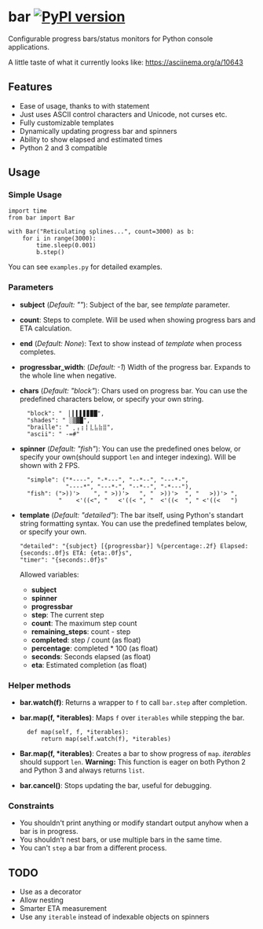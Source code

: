 # bar [![PyPI version](https://badge.fury.io/py/bar.svg)](http://badge.fury.io/py/bar)


Configurable progress bars/status monitors for Python console applications.

A little taste of what it currently looks like: https://asciinema.org/a/10643

## Features

* Ease of usage, thanks to with statement
* Just uses ASCII control characters and Unicode, not curses etc.
* Fully customizable templates
* Dynamically updating progress bar and spinners
* Ability to show elapsed and estimated times
* Python 2 and 3 compatible

## Usage

### Simple Usage

    import time
    from bar import Bar

    with Bar("Reticulating splines...", count=3000) as b:
        for i in range(3000):
            time.sleep(0.001)
            b.step()

You can see `examples.py` for detailed examples.

### Parameters

* **subject** (*Default: ""*): Subject of the bar, see *template* parameter.
* **count**: Steps to complete. Will be used when showing progress bars and ETA calculation.
* **end** (*Default: None*): Text to show instead of *template* when process completes.
* **progressbar_width**: (*Default: -1*) Width of the progress bar. Expands to the whole line when negative.
* **chars** (*Default: "block"*): Chars used on progress bar. You can use the  predefined characters below, or specify your own string.

        "block": "  ▏▎▍▌▋▊▉█",
        "shades": " ░▒▓█",
        "braille": " ⡀⡄⡆⡇⣇⣧⣷⣿",
        "ascii": " -=#"
  
* **spinner** (*Default: "fish"*): You can use the predefined ones below, or specify your own(should support `len` and integer indexing). Will be shown with 2 FPS.

        "simple": ("*----", "-*---", "--*--", "---*-",
                   "----*", "---*-", "--*--", "-*---"),
        "fish": (">))'>    ", " >))'>   ", "  >))'>  ", "   >))'> ",
                 "    <'((<", "   <'((< ", "  <'((<  ", " <'((<   ")

* **template** (*Default: "detailed"*): The bar itself, using Python's standart string formatting syntax. You can use the  predefined templates below, or specify your own.

      "detailed": "{subject} [{progressbar}] %{percentage:.2f} Elapsed: {seconds:.0f}s ETA: {eta:.0f}s",
      "timer": "{seconds:.0f}s"

    Allowed variables:
    * **subject**
    * **spinner**
    * **progressbar**
    * **step**: The current step
    * **count**: The maximum step count
    * **remaining_steps**: count - step
    * **completed**: step / count (as float)
    * **percentage**: completed * 100 (as float)
    * **seconds**: Seconds elapsed (as float)
    * **eta**: Estimated completion (as float)

### Helper methods

* **bar.watch(f)**: Returns a wrapper to `f` to call `bar.step` after completion.

* **bar.map(f, *iterables)**: Maps `f` over `iterables` while stepping the bar.

        def map(self, f, *iterables):
            return map(self.watch(f), *iterables)

* **Bar.map(f, *iterables)**: Creates a bar to show progress of `map`. *iterables* should support `len`. **Warning:** This function is eager on both Python 2 and Python 3 and always returns `list`.

* **bar.cancel()**: Stops updating the bar, useful for debugging.

### Constraints

* You shouldn't print anything or modify standart output anyhow when a bar is in progress.
* You shouldn't nest bars, or use multiple bars in the same time.
* You can't `step` a bar from a different process.

## TODO

* Use as a decorator
* Allow nesting
* Smarter ETA measurement
* Use any `iterable` instead of indexable objects on spinners
